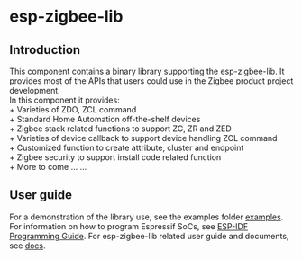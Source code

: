 # esp-zigbee-lib

## Introduction
This component contains a binary library supporting the esp-zigbee-lib. It provides most of the APIs that users could use in the Zigbee product project development.  
In this component it provides:  
    + Varieties of ZDO, ZCL command  
    + Standard Home Automation off-the-shelf devices  
    + Zigbee stack related functions to support ZC, ZR and ZED  
    + Varieties of device callback to support device handling ZCL command  
    + Customized function to create attribute, cluster and endpoint  
    + Zigbee security to support install code related function  
    + More to come ... ...  

## User guide
For a demonstration of the library use, see the examples folder [examples](https://github.com/espressif/esp-zigbee-sdk/tree/main/examples).
For information on how to program Espressif SoCs, see [ESP-IDF Programming Guide](https://docs.espressif.com/projects/esp-idf).
For esp-zigbee-lib related user guide and documents, see [docs](https://docs.espressif.com/projects/esp-zigbee-sdk/).

